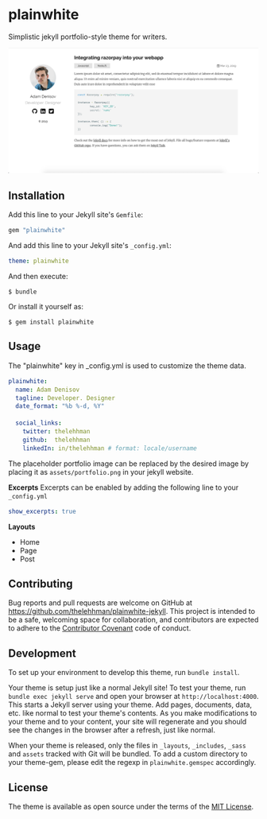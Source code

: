 # plainwhite

Simplistic jekyll portfolio-style theme for writers.

![plainwhite theme preview](/screenshot.png)


## Installation

Add this line to your Jekyll site's `Gemfile`:

```ruby
gem "plainwhite"
```

And add this line to your Jekyll site's `_config.yml`:

```yaml
theme: plainwhite
```

And then execute:

    $ bundle

Or install it yourself as:

    $ gem install plainwhite

## Usage

The "plainwhite" key in _config.yml is used to customize the theme data.
```yaml
plainwhite:
  name: Adam Denisov
  tagline: Developer. Designer
  date_format: "%b %-d, %Y"

  social_links:
    twitter: thelehhman
    github:  thelehhman
    linkedIn: in/thelehhman # format: locale/username
```
The placeholder portfolio image can be replaced by the desired image by placing it as `assets/portfolio.png` in your jekyll website.

**Excerpts**
Excerpts can be enabled by adding the following line to your `_config.yml`
```yaml
show_excerpts: true
```
**Layouts**
- Home
- Page
- Post

## Contributing

Bug reports and pull requests are welcome on GitHub at https://github.com/thelehhman/plainwhite-jekyll. This project is intended to be a safe, welcoming space for collaboration, and contributors are expected to adhere to the [Contributor Covenant](http://contributor-covenant.org) code of conduct.

## Development

To set up your environment to develop this theme, run `bundle install`.

Your theme is setup just like a normal Jekyll site! To test your theme, run `bundle exec jekyll serve` and open your browser at `http://localhost:4000`. This starts a Jekyll server using your theme. Add pages, documents, data, etc. like normal to test your theme's contents. As you make modifications to your theme and to your content, your site will regenerate and you should see the changes in the browser after a refresh, just like normal.

When your theme is released, only the files in `_layouts`, `_includes`, `_sass` and `assets` tracked with Git will be bundled.
To add a custom directory to your theme-gem, please edit the regexp in `plainwhite.gemspec` accordingly.

## License

The theme is available as open source under the terms of the [MIT License](https://opensource.org/licenses/MIT).

